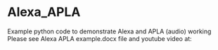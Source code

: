 # Alexa_APLA

Example python code to demonstrate Alexa and APLA (audio) working
Please see Alexa APLA example.docx file
and youtube video at:
